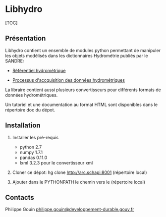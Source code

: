 Libhydro
===============================================================================

[TOC]

Présentation
-------------------------------------------------------------------------------
Libhydro contient un ensemble de modules python permettant de manipuler
les objets modélisés dans les dictionnaires Hydrométrie publiés par le SANDRE:

  * [Référentiel hydrométrique](http://www.sandre.eaufrance.fr/Referentiel-hydrometrique,90)

  * [Processus d'accquisition des données hydrométriques](http://www.sandre.eaufrance.fr/Processus-d-acquisition-des,91)

La libraire contient aussi plusieurs convertisseurs pour différents formats
de données hydrométriques.

Un tutoriel et une documentation au format HTML sont disponibles dans le
répertoire doc du dépot.

Installation
-------------------------------------------------------------------------------
1. Installer les pré-requis
    * python 2.7
    * numpy 1.7.1
    * pandas 0.11.0
    * lxml 3.2.3 pour le convertisseur xml

2. Cloner ce dépot:
    hg clone http://arc.schapi:8001 (répertoire local)

3. Ajouter dans le PYTHONPATH le chemin vers le (répertoire local)

Contacts
-------------------------------------------------------------------------------
Philippe Gouin <philippe.gouin@developpement-durable.gouv.fr>
